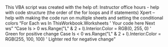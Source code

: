 This VBA script was created with the help of:
Instructor office hours - help with code structure (the order of the for loops and if statements)
Xpert – help with making the code run on multiple sheets and setting the conditional colors
“For Each ws In ThisWorkbook.Worksheets 
' Your code here
Next ws”
“Case Is > 0
        ws.Range("L" & 2 + l).Interior.Color = RGB(0, 255, 0) ' Green for positive change
    Case Is < 0
        ws.Range("L" & 2 + l).Interior.Color = RGB(255, 100, 100) ' Lighter red for negative change”

